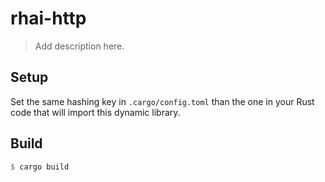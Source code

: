 # rhai-http

> Add description here.

## Setup

Set the same hashing key in `.cargo/config.toml` than the one in your Rust code that will import this dynamic library.

## Build

```rust
$ cargo build
```